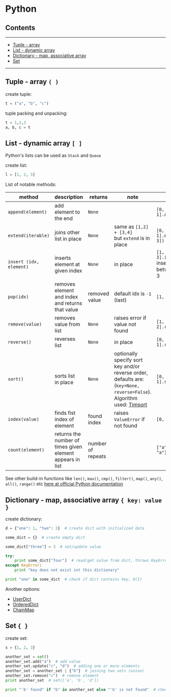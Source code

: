 # Python

## Contents
---

- [Tuple - array](#array)
- [List - dynamic array](#dynamic-array)
- [Dictionary - map, associative array](#map)
- [Set](#set)

---
<div id="array" />

## Tuple - array `( )`
create tuple: 
```python
t = ("a", "b", "c")
```

tuple packing and unpacking:
```python
t = 1,2,3
a, b, c = t
```


<div id="dynamic-array" />

## List - dynamic array `[ ]`
Python's lists can be used as `Stack` and `Queue`

create list:
```python
l = [1, 2, 3]
```


List of notable methods:

method | description | returns | note | __________example__________ | big O
--- | --- | --- | --- | --- | ---
`append(element)` | add element to the end | `None` |  | `[0, 1].append(2)` | `O(1)`
`extend(iterable)` | joins other list in place | `None` | same as `[1,2] + [3,4] ` <br/> but `extend` is in place | `[0, 1].extend([2, 3])` | `O(k)`
`insert (idx, element)` | inserts element at given index | `None` | in place | `[1, 3].insert(1, 2)`  <br/> inserts 2 between 1 and 3 | `O(N)`
`pop(idx)` | removes element and index and returns that value | removed value |  default idx is `-1` (last) | `[1, 2].pop()` | `O(N)` <br/> but `O(1)` for last element 
`remove(value)`| removes value from list| `None` | raises error if value not found | `[1, 2].remove[2]` | `O(N)`
`reverse()`| reverses list | `None` | in place | `[0, 1].reverse()` | `O(N)`
`sort()` | sorts list <br/> in place  | `None` | optionally specify sort key and/or reverse order, defaults are: (`key=None, reverse=False`).<br/> Algorithm used: [Timsort](https://en.wikipedia.org/wiki/Timsort) | `[0, 2, 1].sort()` | `O(log(N))`
`index(value)` | finds fist index of element | found index |  raises `ValueError` if not found | `[0, 1].index(1)` | `O(N)`
`count(element)` | returns the number of times given element appears in list | number of repeats | | `["a", "b", "a"].count("a")` | `O(N)`


See other build-in functions like `len()`, `max()`, `cmp()`, `filter()`, `map()`, `any()`, `all()`, `range()` etc [here at official Python documentation](https://docs.python.org/3/library/functions.html)


<div id="map" />

## Dictionary - map, associative array `{ key: value }`
create dictionary: 
```python
d = {"one": 1, "two": 2}  # create dict with initialized data

some_dict = {}  # create empty dict

some_dict["three"] = 3  # set/update value

try:
    print some_dict["four"]  # read/get value from dict, throws KeyError if given key is absent
except KeyError:
    print "key does not exist int this dictionary"

print "one" in some_dict  # check if dict contains key, O(1)
```

Another options: 

- [UserDict](https://docs.python.org/3/library/collections.html#collections.UserDict)
- [OrderedDict](https://docs.python.org/3/library/collections.html#collections.OrderedDict)
- [ChainMap](https://docs.python.org/3/library/collections.html#collections.ChainMap)



<div id="set" />

## Set  `{ }`
create set:
```python
s = {1, 2, 3}

another_set = set()
another_set.add("a")  # add value
another_set.update("c", "d")  # adding one or more elements
another_set = another_set | {"b"}  # joining two sets (union)
another_set.remove("c")  # remove element
print another_set  # set(['a', 'b', 'd'])

print "'b' found" if "b" in another_set else "'b' is not found"  # check if set contains value
```



